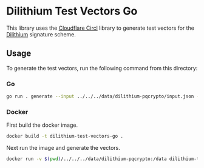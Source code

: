 # Dilithium Test Vectors Go

This library uses the [Cloudflare Circl](https://github.com/cloudflare/circl) library to generate test vectors
for the [Dilithium](https://pq-crystals.org/dilithium/) signature scheme.

## Usage

To generate the test vectors, run the following command from this directory:

### Go

```bash
go run . generate --input ../../../data/dilithium-pqcrypto/input.json --output ../../../data/dilithium-pqcrypto/out.json
```

### Docker

First build the docker image.

```bash
docker build -t dilithium-test-vectors-go .
````
Next run the image and generate the vectors.

```bash
docker run -v $(pwd)/../../../data/dilithium-pqcrypto:/data dilithium-test-vectors-go generate --input /data/input.json --output /data/out.json
```
